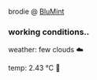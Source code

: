 brodie @ [BluMint](https://www.linkedin.com/company/blumint-io/)

<!--weather_start-->
### working conditions..

weather: few clouds ☁️

temp: 2.43 °C 🧥

<!--weather_end-->
